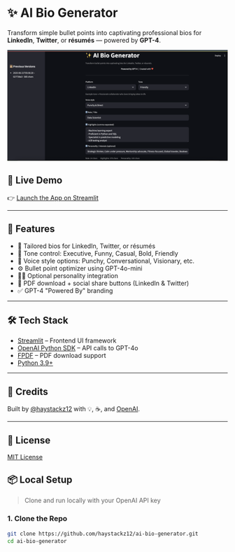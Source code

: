 # ✨ AI Bio Generator

Transform simple bullet points into captivating professional bios for **LinkedIn**, **Twitter**, or **résumés** — powered by **GPT-4**.

![App Screenshot](screenshot.png)

## 🔗 Live Demo

👉 [Launch the App on Streamlit](https://ai-bio-generator.streamlit.app)

---

## 🚀 Features

- 🎯 Tailored bios for LinkedIn, Twitter, or résumés
- 🧠 Tone control: Executive, Funny, Casual, Bold, Friendly
- 💬 Voice style options: Punchy, Conversational, Visionary, etc.
- ⚙️ Bullet point optimizer using GPT-4o-mini
- 🧑‍🎨 Optional personality integration
- 📄 PDF download + social share buttons (LinkedIn & Twitter)
- ✅ GPT-4 "Powered By" branding

---

## 🛠 Tech Stack

- [Streamlit](https://streamlit.io/) – Frontend UI framework
- [OpenAI Python SDK](https://github.com/openai/openai-python) – API calls to GPT-4o
- [FPDF](https://pyfpdf.readthedocs.io/) – PDF download support
- [Python 3.9+](https://www.python.org/)

---

## 🧠 Credits

Built by [@haystackz12](https://github.com/haystackz12) with 💡, ☕, and [OpenAI](https://openai.com/).

---

## 📄 License

[MIT License](LICENSE)


## 📦 Local Setup

> Clone and run locally with your OpenAI API key

### 1. Clone the Repo

```bash
git clone https://github.com/haystackz12/ai-bio-generator.git
cd ai-bio-generator
